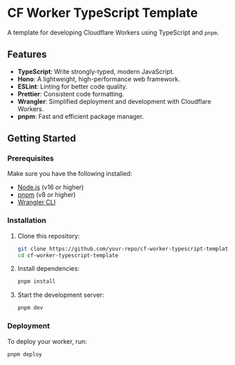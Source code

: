 # CF Worker TypeScript Template

A template for developing Cloudflare Workers using TypeScript and `pnpm`.

## Features

- **TypeScript**: Write strongly-typed, modern JavaScript.
- **Hono**: A lightweight, high-performance web framework.
- **ESLint**: Linting for better code quality.
- **Prettier**: Consistent code formatting.
- **Wrangler**: Simplified deployment and development with Cloudflare Workers.
- **pnpm**: Fast and efficient package manager.

## Getting Started

### Prerequisites

Make sure you have the following installed:

- [Node.js](https://nodejs.org/) (v16 or higher)
- [pnpm](https://pnpm.io/) (v8 or higher)
- [Wrangler CLI](https://developers.cloudflare.com/workers/wrangler/install/)

### Installation

1. Clone this repository:

   ```bash
   git clone https://github.com/your-repo/cf-worker-typescript-template.git
   cd cf-worker-typescript-template
   ```

2. Install dependencies:

   ```bash
   pnpm install
   ```

3. Start the development server:

   ```bash
   pnpm dev
   ```

### Deployment

To deploy your worker, run:

```bash
pnpm deploy
```
